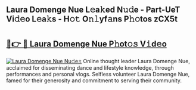 ## Laura Domenge Nue L𝚎a𝚔ed N𝚞𝚍e - Part-UeT Vi𝚍𝚎o L𝚎a𝚔s - H𝚘𝚝 O𝚗𝚕yf𝚊ns P𝚑𝚘tos zCX5t

# <h2><a href="http://kfdqen7.oniu.top/?m=Laura+Domenge+Nue">🔗👉 🔴 Laura Domenge Nue P𝚑ot𝚘𝚜 V𝚒d𝚎o</a></h2>

[![Laura Domenge Nue Nu𝚍e𝚜](https://i.imgur.com/0qMVB7G.gif)](http://kfdqen7.oniu.top/?m=Laura+Domenge+Nue)
Online thought leader Laura Domenge Nue, acclaimed for disseminating dance and lifestyle knowledge, through performances and personal vlogs. Selfless volunteer Laura Domenge Nue, famed for their generosity and commitment to serving their community.  

